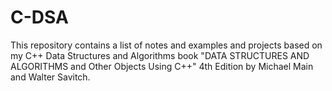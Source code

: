 # C-DSA
This repository contains a list of notes and examples and projects based on my C++ Data Structures and Algorithms book "DATA STRUCTURES AND ALGORITHMS and Other Objects Using C++" 4th Edition by Michael Main and Walter Savitch.
